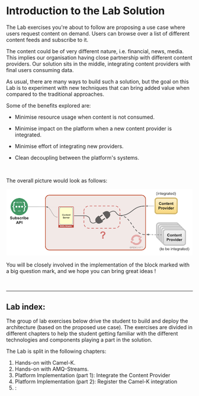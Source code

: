 # Introduction to the Lab Solution

The Lab exercises you're about to follow are proposing a use case where users request content on demand. Users can browse over a list of different content feeds and subscribe to it.

The content could be of very different nature, i.e. financial, news, media. This implies our organisation having close partnership with different content providers. Our solution sits in the middle, integrating content providers with final users consuming data.

As usual, there are many ways to build such a solution, but the goal on this Lab is to experiment with new techniques that can bring added value when compared to the traditional approaches.

Some of the benefits explored are:


- Minimise resource usage when content is not consumed.

- Minimise impact on the platform when a new content provider is integrated.

- Minimise effort of integrating new providers.

- Clean decoupling between the platform's systems.

</br>

The overall picture would look as follows:

![](images/intro/platform-view-01.png)

You will be closely involved in the implementation of the block marked with a big question mark, and we hope you can bring great ideas !

</br>

---

## Lab index:

The group of lab exercises below drive the student to build and deploy the architecture (based on the proposed use case). The exercises are divided in different chapters to help the student getting familiar with the different technologies and components playing a part in the solution.

The Lab is split in the following chapters: 

1. Hands-on with Camel-K. 
1. Hands-on with AMQ-Streams.
1. Platform Implementation (part 1): Integrate the Content Provider
1. Platform Implementation (part 2): Register the Camel-K integration
1. : 